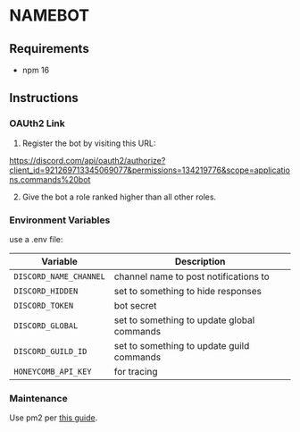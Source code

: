 # NAMEBOT

## Requirements

- npm 16

## Instructions

### OAUth2 Link

1. Register the bot by visiting this URL:

https://discord.com/api/oauth2/authorize?client_id=921269713345069077&permissions=134219776&scope=applications.commands%20bot

2. Give the bot a role ranked higher than all other roles.

### Environment Variables

use a .env file:

| Variable               | Description                                |
| ---------------------- | ------------------------------------------ |
| `DISCORD_NAME_CHANNEL` | channel name to post notifications to      |
| `DISCORD_HIDDEN`       | set to something to hide responses         |
| `DISCORD_TOKEN`        | bot secret                                 |
| `DISCORD_GLOBAL`       | set to something to update global commands |
| `DISCORD_GUILD_ID`     | set to something to update guild commands  |
| `HONEYCOMB_API_KEY`    | for tracing                                |

### Maintenance

Use pm2 per [this guide](https://discordjs.guide/improving-dev-environment/pm2.html#setting-up-booting-with-your-system).
